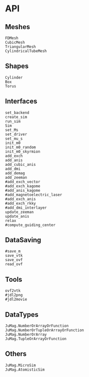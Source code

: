 # API

## Meshes
```@docs
FDMesh
CubicMesh
TriangularMesh
CylindricalTubeMesh
```

## Shapes
```@docs
Cylinder
Box
Torus
```

## Interfaces

```@docs
set_backend
create_sim
run_sim
Sim
set_Ms
set_driver
set_mu_s
init_m0
init_m0_random
init_m0_skyrmion
add_exch
add_anis
add_cubic_anis
add_dmi
add_demag
add_zeeman
#add_exch_vector
#add_exch_kagome
#add_anis_kagome
#add_magnetoelectric_laser
#add_exch_anis
#add_exch_rkky
#add_dmi_interlayer
update_zeeman
update_anis
relax
#compute_guiding_center
```

## DataSaving

```@docs
#save_m
save_vtk
save_ovf
read_ovf
```


## Tools

```@docs
ovf2vtk
#jdl2png
#jdl2movie
```

## DataTypes

```@docs
JuMag.NumberOrArrayOrFunction
JuMag.NumberOrTupleOrArrayOrFunction
JuMag.NumberOrArray
JuMag.TupleOrArrayOrFunction
```

## Others

```@docs
JuMag.MicroSim
JuMag.AtomisticSim
```